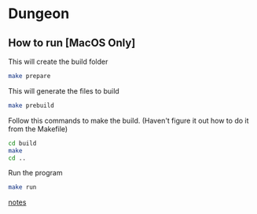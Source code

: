 # Dungeon


## How to run [MacOS Only]

This will create the build folder
```bash
make prepare
```


This will generate the files to build
```bash
make prebuild
```


Follow this commands to make the build. (Haven't figure it out how to do it from the Makefile)
```bash
cd build
make
cd ..
```

Run the program
```bash
make run
```


[notes](./docs/notes.md)